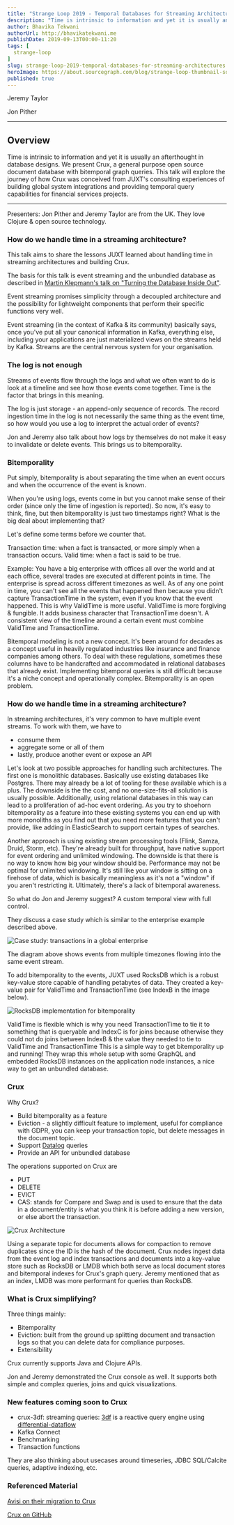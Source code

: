 ```yaml
---
title: "Strange Loop 2019 - Temporal Databases for Streaming Architectures"
description: "Time is intrinsic to information and yet it is usually an afterthought in database designs. We present Crux, a general purpose open source document database with bitemporal graph queries. This talk will explore the journey of how Crux was conceived from JUXT's consulting experiences of building global system integrations and providing temporal query capabilities for financial services projects."
author: Bhavika Tekwani
authorUrl: http://bhavikatekwani.me
publishDate: 2019-09-13T00:00-11:20
tags: [
  strange-loop
]
slug: strange-loop-2019-temporal-databases-for-streaming-architectures
heroImage: https://about.sourcegraph.com/blog/strange-loop-thumbnail-square-v2.jpg
published: true
---
```


<div className="container p-0 liveblog-presenters">
  <div className="row m-0">
      <p className=" mr-6 m-0">
        <span className="liveblog-presenters__name">Jeremy Taylor</span>
        <a href="https://twitter.com/refset" target="_blank" title="Twitter"><i className="fa fa-twitter pr-2"></i></a>
        <a href="https://github.com/refset" target="_blank" title="GitHub"><i className="fa fa-github pr-2"></i></a>
        </p>
  <p className=" mr-6 m-0">
        <span className="liveblog-presenters__name">Jon Pither</span>
        <a href="https://twitter.com/jonpither" target="_blank" title="Twitter"><i className="fa fa-twitter pr-2"></i></a>
        <a href="https://github.com/jonpither" target="_blank" title="GitHub"><i className="fa fa-github pr-2"></i></a>
      </p>
  </div>
</div>

---

## Overview

Time is intrinsic to information and yet it is usually an afterthought in database designs. We present Crux, a general purpose open source document database with bitemporal graph queries. This talk will explore the journey of how Crux was conceived from JUXT's consulting experiences of building global system integrations and providing temporal query capabilities for financial services projects.

---

Presenters: Jon Pither and Jeremy Taylor are from the UK. They love Clojure & open source technology.

### How do we handle time in a streaming architecture?

This talk aims to share the lessons JUXT learned about handling time in streaming architectures and building Crux.

The basis for this talk is event streaming and the unbundled database as described in [Martin Klepmann's talk on "Turning the Database Inside Out"](https://martin.kleppmann.com/2015/03/04/turning-the-database-inside-out.html).

Event streaming promises simplicity through a decoupled architecture and the possibility for lightweight components that perform their specific functions very well.

Event streaming (in the context of Kafka & its community) basically says, once you've put all your canonical information in Kafka, everything else, including your applications are just materialized views on the streams held by Kafka. Streams are the central nervous system for your organisation.

### The log is not enough

Streams of events flow through the logs and what we often want to do is look at a timeline and see how those events come together.
Time is the factor that brings in this meaning.

The log is just storage - an append-only sequence of records. The record ingestion time in the log is not necessarily the same thing as the event time, so how would you use a log to interpret the actual order of events?

Jon and Jeremy also talk about how logs by themselves do not make it easy to invalidate or delete events. This brings us to bitemporality.

### Bitemporality

Put simply, bitemporality is about separating the time when an event occurs and when the occurrence of the event is known.

When you're using logs, events come in but you cannot make sense of their order (since only the time of ingestion is reported).
So now, it's easy to think, fine, but then bitemporality is just two timestamps right? What is the big deal about implementing that?

Let's define some terms before we counter that.

Transaction time: when a fact is transacted, or more simply when a transaction occurs.
Valid time: when a fact is said to be true.

Example: You have a big enterprise with offices all over the world and at each office, several trades are executed at different points in time. The enterprise is spread across different timezones as well. As of any one point in time, you can't see all the events that happened then because you didn't capture TransactionTime in the system, even if you know that the event happened. This is why ValidTime is more useful. ValidTime is more forgiving & fungible. It adds business character that TransactionTime doesn't. A consistent view of the timeline around a certain event must combine ValidTime and TransactionTime.

Bitemporal modeling is not a new concept. It's been around for decades as a concept useful in heavily regulated industries like insurance and finance companies among others. To deal with these regulations, sometimes these columns have to be handcrafted and accommodated in relational databases that already exist. Implementing bitemporal queries is still difficult because it's a niche concept and operationally complex. Bitemporality is an open problem.

### How do we handle time in a streaming architecture?

In streaming architectures, it's very common to have multiple event streams. To work with them, we have to
- consume them
- aggregate some or all of them
- lastly, produce another event or expose an API

Let's look at two possible approaches for handling such architectures. The first one is monolithic databases. Basically use existing databases like Postgres.
There may already be a lot of tooling for these available which is a plus.
The downside is the the cost, and no one-size-fits-all solution is usually possible.
Additionally, using relational databases in this way can lead to a proliferation of ad-hoc event ordering. As you try to shoehorn bitemporality as a feature into these existing systems you can end up with more monoliths as you find out that you need more features that you can't provide, like adding in ElasticSearch to support certain types of searches.

Another approach is using existing stream processing tools (Flink, Samza, Druid, Storm, etc). They're already built for throughput, have native support for event ordering and unlimited windowing. The downside is that there is no way to know how big your window should be. Performance may not be optimal for unlimited windowing. It's still like your window is sitting on a firehose of data, which is basically meaningless as it's not a "window" if you aren't restricting it. Ultimately, there's a lack of bitemporal awareness.

So what do Jon and Jeremy suggest? A custom temporal view with full control.

They discuss a case study which is similar to the enterprise example described above.

![Case study: transactions in a global enterprise](/blog/strange-loop-2019/temporal-arch-img-2.png)

The diagram above shows events from multiple timezones flowing into the same event stream.

To add bitemporality to the events, JUXT used RocksDB which is a robust key-value store capable of handling petabytes of data.
They created a key-value pair for ValidTime and TransactionTime (see IndexB in the image below).

![RocksDB implementation for bitemporality](/blog/strange-loop-2019/temporal-arch-img-1.png)

ValidTime is flexible which is why you need TransactionTime to tie it to something that is queryable and
IndexC is for joins because otherwise they could not do joins between IndexB & the value they needed to tie to ValidTime and TransactionTime
This is a simple way to get bitemporality up and running! They wrap this whole setup with some GraphQL and embedded RocksDB instances on the application node instances, a nice way to get an unbundled database.


### Crux

Why Crux?

- Build bitemporality as a feature
- Eviction - a slightly difficult feature to implement, useful for compliance with GDPR, you can keep your transaction topic, but delete messages in the document topic.
- Support [Datalog](https://docs.racket-lang.org/datalog/) queries
- Provide an API for unbundled database

The operations supported on Crux are
 - PUT
 - DELETE
 - EVICT
 - CAS: stands for Compare and Swap and is used to ensure that the data in a document/entity is what you think it is before adding a new version, or else abort the transaction.

![Crux Architecture](/blog/strange-loop-2019/temporal-arch-img-3.png)

Using a separate topic for documents allows for compaction to remove duplicates since the ID is the hash of the document.
Crux nodes ingest data from the event log and index transactions and documents into a key-value store such as RocksDB or LMDB  which both serve as local document stores and bitemporal indexes for Crux's graph query. Jeremy mentioned that as an index, LMDB was more performant for queries than RocksDB.

### What is Crux simplifying?

Three things mainly:
- Bitemporality
- Eviction: built from the ground up splitting document and transaction logs so that you can delete data for compliance purposes.
- Extensibility

Crux currently supports Java and Clojure APIs.

Jon and Jeremy demonstrated the Crux console as well. It supports both simple and complex queries, joins and quick visualizations.

### New features coming soon to Crux

- crux-3df: streaming queries: [3df](https://github.com/sixthnormal/clj-3df) is a reactive query engine using [differential-dataflow](https://github.com/TimelyDataflow/differential-dataflow)
- Kafka Connect
- Benchmarking
- Transaction functions

They are also thinking about usecases around timeseries, JDBC SQL/Calcite queries, adaptive indexing, etc.

### Referenced Material

[Avisi on their migration to Crux](https://www.avisi.nl/blog/crux-our-final-database-migration)

[Crux on GitHub](https://github.com/juxt/crux)
